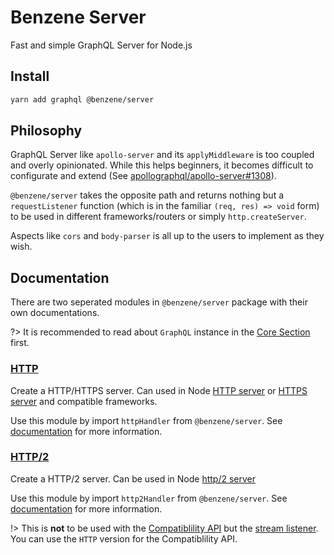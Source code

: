 # Benzene Server

Fast and simple GraphQL Server for Node.js

## Install

```bash
yarn add graphql @benzene/server
```

## Philosophy

GraphQL Server like `apollo-server` and its `applyMiddleware` is too coupled and overly opinionated. While this helps beginners, it becomes difficult to configurate and extend (See [apollographql/apollo-server#1308](https://github.com/apollographql/apollo-server/issues/1308)).

`@benzene/server` takes the opposite path and returns nothing but a `requestListener` function (which is in the familiar `(req, res) => void` form) to be used in different frameworks/routers or simply `http.createServer`.

Aspects like `cors` and `body-parser` is all up to the users to implement as they wish.

## Documentation

There are two seperated modules in `@benzene/server` package with their own documentations.

?> It is recommended to read about `GraphQL` instance in the [Core Section](core/) first.

### [HTTP](/server/http)

Create a HTTP/HTTPS server. Can used in Node [HTTP server](https://nodejs.org/api/http.html) or [HTTPS server](https://nodejs.org/api/https.html) and compatible frameworks.

Use this module by import `httpHandler` from `@benzene/server`. See [documentation](/server/http) for more information.

### [HTTP/2](/server/http2)

Create a HTTP/2 server. Can be used in Node [http/2 server](https://nodejs.org/api/http2.html)

Use this module by import `http2Handler` from `@benzene/server`. See [documentation](/server/http2) for more information.

!> This is **not** to be used with the [Compatiblility API](https://nodejs.org/api/http2.html#http2_compatibility_api) but the [stream listener](https://nodejs.org/api/http2.html#http2_server_side_example). You can use the `HTTP` version for the Compatiblility API.